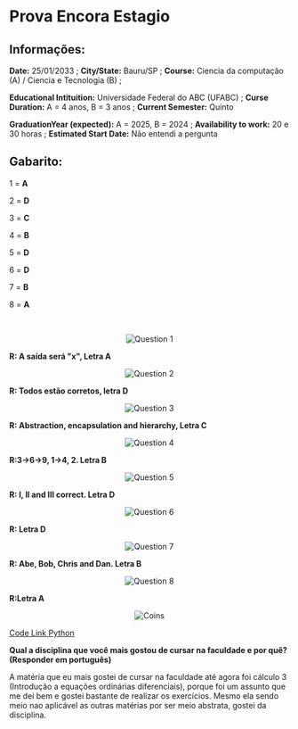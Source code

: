 
# Prova Encora Estagio


## Informações:


**Date:** 25/01/2033 ; **City/State:** Bauru/SP ; **Course:** Ciencia da computação (A) / Ciencia e Tecnologia (B) ; 


**Educational Intituition:** Universidade Federal do ABC (UFABC) ; **Curse Duration:** A = 4 anos, B = 3 anos ; **Current Semester:** Quinto

**GraduationYear (expected):** A = 2025, B = 2024 ; **Availability to work:** 20 e 30 horas ; **Estimated Start Date:** Não entendi a pergunta


## Gabarito:


1 = **A**  


2 = **D**  


3 = **C**


4 = **B**


5 = **D**


6 = **D**


7 = **B**


8 = **A**

<br>

<p align="center">
 <img src="https://github.com/elpitta/MyRepository/blob/main/Prova%20Encora%20Est%C3%A1gio/Capturas/question%201.png" title="Question 1" alt = "Question 1" />
</p>

**R: A saída será "x", Letra A**

<p align="center">
 <img src="https://github.com/elpitta/MyRepository/blob/main/Prova%20Encora%20Est%C3%A1gio/Capturas/question%202.png" title="Question 2" alt = "Question 2" />
</p>

**R: Todos estão corretos, letra D**

<p align="center">
 <img src="https://github.com/elpitta/MyRepository/blob/main/Prova%20Encora%20Est%C3%A1gio/Capturas/question%203.png" title="Question 3" alt = "Question 3" />
</p>

**R: Abstraction, encapsulation and hierarchy, Letra C**

<p align="center">
 <img src="https://github.com/elpitta/MyRepository/blob/main/Prova%20Encora%20Est%C3%A1gio/Capturas/question%204.png" title="Question 4" alt = "Question 4" />
</p>

**R:3->6->9, 1->4, 2. Letra B**

<p align="center">
 <img src="https://github.com/elpitta/MyRepository/blob/main/Prova%20Encora%20Est%C3%A1gio/Capturas/question%205.png" title="Question 5" alt = "Question 5" />
</p>

**R: I, II and III correct. Letra D**

<p align="center">
 <img src="https://github.com/elpitta/MyRepository/blob/main/Prova%20Encora%20Est%C3%A1gio/Capturas/question%206.png" title="Question 6" alt = "Question 6" />
</p>

**R: Letra D**

<p align="center">
 <img src="https://github.com/elpitta/MyRepository/blob/main/Prova%20Encora%20Est%C3%A1gio/Capturas/question%207.png" title="Question 7" alt = "Question 7" />
</p>

**R: Abe, Bob, Chris and Dan. Letra B**

<p align="center">
 <img src="https://github.com/elpitta/MyRepository/blob/main/Prova%20Encora%20Est%C3%A1gio/Capturas/question%208.png" title="Question 8" alt = "Question 8" />
</p>

**R:Letra A**

<p align="center">
 <img src="https://github.com/elpitta/MyRepository/blob/main/Prova%20Encora%20Est%C3%A1gio/Capturas/Captura%20de%20tela_20230125_184019.png" title="Coins" alt = "Coins" />
</p>

[Code Link Python](https://github.com/elpitta/MyRepository/blob/main/Prova%20Encora%20Est%C3%A1gio/encora_coins.py)


**Qual a disciplina que você mais gostou de cursar na faculdade e por quê? (Responder em
português)**

A matéria que eu mais gostei de cursar na faculdade até agora foi cálculo 3 (Introdução a equações ordinárias diferenciais), porque foi um assunto que me dei bem e gostei bastante de realizar os exercícios. Mesmo ela sendo meio nao aplicável as outras matérias por ser meio abstrata, gostei da disciplina.















